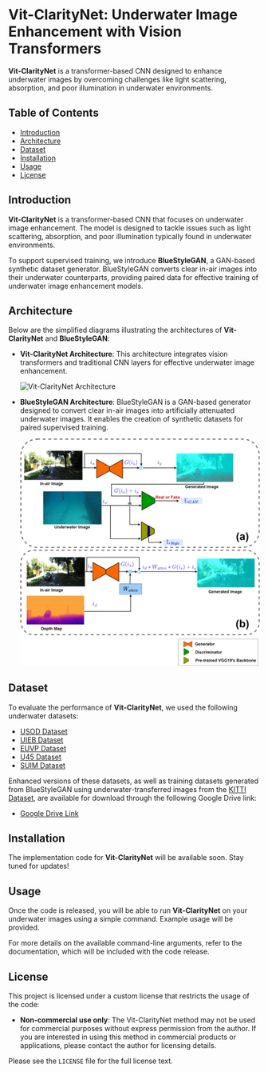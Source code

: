 # Vit-ClarityNet: Underwater Image Enhancement with Vision Transformers

**Vit-ClarityNet** is a transformer-based CNN designed to enhance underwater images by overcoming challenges like light scattering, absorption, and poor illumination in underwater environments.

## Table of Contents
- [Introduction](#introduction)
- [Architecture](#architecture)
- [Dataset](#dataset)
- [Installation](#installation)
- [Usage](#usage)
- [License](#license)

## Introduction

**Vit-ClarityNet** is a transformer-based CNN that focuses on underwater image enhancement. The model is designed to tackle issues such as light scattering, absorption, and poor illumination typically found in underwater environments.

To support supervised training, we introduce **BlueStyleGAN**, a GAN-based synthetic dataset generator. BlueStyleGAN converts clear in-air images into their underwater counterparts, providing paired data for effective training of underwater image enhancement models.

## Architecture

Below are the simplified diagrams illustrating the architectures of **Vit-ClarityNet** and **BlueStyleGAN**:

- **Vit-ClarityNet Architecture**: This architecture integrates vision transformers and traditional CNN layers for effective underwater image enhancement.

  ![Vit-ClarityNet Architecture](diagrams/ClarityNet.png)

- **BlueStyleGAN Architecture**: BlueStyleGAN is a GAN-based generator designed to convert clear in-air images into artificially attenuated underwater images. It enables the creation of synthetic datasets for paired supervised training.

  ![BlueStyleGAN Architecture](diagrams/BlueStyleGAN.png)

## Dataset

To evaluate the performance of **Vit-ClarityNet**, we used the following underwater datasets:

- [USOD Dataset](https://irvlab.cs.umn.edu/resources/usod-dataset)
- [UIEB Dataset](https://li-chongyi.github.io/proj_benchmark.html)
- [EUVP Dataset](https://irvlab.cs.umn.edu/resources/euvp-dataset)
- [U45 Dataset](https://github.com/IPNUISTlegal/underwater-test-dataset-U45-)
- [SUIM Dataset](https://irvlab.cs.umn.edu/resources/suim-dataset)

Enhanced versions of these datasets, as well as training datasets generated from BlueStyleGAN using underwater-transferred images from the [KITTI Dataset](https://www.cvlibs.net/datasets/kitti/), are available for download through the following Google Drive link:

- [Google Drive Link](https://drive.google.com/drive/folders/1bobH4BGmL2AonNb-OWEnlbbNHGrkehYb)

## Installation

The implementation code for **Vit-ClarityNet** will be available soon. Stay tuned for updates!

## Usage

Once the code is released, you will be able to run **Vit-ClarityNet** on your underwater images using a simple command. Example usage will be provided.

For more details on the available command-line arguments, refer to the documentation, which will be included with the code release.

## License

This project is licensed under a custom license that restricts the usage of the code:

- **Non-commercial use only**: The Vit-ClarityNet method may not be used for commercial purposes without express permission from the author. If you are interested in using this method in commercial products or applications, please contact the author for licensing details.
  
Please see the `LICENSE` file for the full license text.
